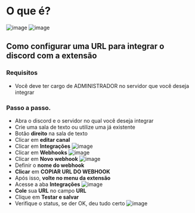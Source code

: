 # O que é?
![image](https://cdn.discordapp.com/attachments/749812767778930728/829802776229707856/unknown.png)
![image](https://cdn.discordapp.com/attachments/749812767778930728/829802818952101928/unknown.png)

## Como configurar uma URL para integrar o discord com a extensão
### Requisitos
- Você deve ter cargo de ADMINISTRADOR no servidor que você deseja integrar
### Passo a passo.
- Abra o discord e o servidor no qual você deseja integrar
- Crie uma sala de texto ou utilize uma já existente
- Botão **direito** na sala de texto
- Clicar em **editar canal**
- Clicar em **Integrações**
![image](https://i.imgur.com/r35kvP0.png)
- Clicar em **Webhooks**
![image](https://i.imgur.com/zo5YUp5.png)
- Clicar em **Novo webhook**
![image](https://cdn.discordapp.com/attachments/749812767778930728/829804561577017355/unknown.png)
- Definir o **nome do webhook**
- **Clicar** em **COPIAR URL DO WEBHOOK**
- Após isso, **volte no menu da extensão**
- Acesse a aba **Integrações**
![image](https://i.imgur.com/Z40f7LH.png)
- **Cole** sua **URL** no campo **URL**
- Clique em **Testar e salvar**
- Verifique o status, se der OK, deu tudo certo
![image](https://i.imgur.com/paSikIR.png)
